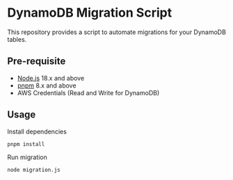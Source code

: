 # DynamoDB Migration Script
This repository provides a script to automate migrations for your DynamoDB tables.

## Pre-requisite
- [Node.js](https://nodejs.org/en) 18.x and above
- [pnpm](https://pnpm.io/) 8.x and above
- AWS Credentials (Read and Write for DynamoDB)

## Usage
Install dependencies
```sh
pnpm install
```
Run migration
```sh
node migration.js
```
